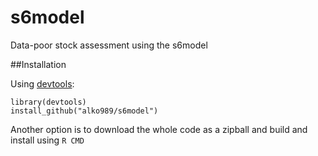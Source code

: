 # s6model

Data-poor stock assessment using the s6model


##Installation

Using [devtools](http://cran.r-project.org/web/packages/devtools/index.html):

``` 
library(devtools)
install_github("alko989/s6model")
```

Another option is to download the whole code as a zipball and build and install using ```R CMD```
